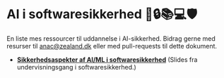 # AI i softwaresikkerhed 🤖🔒📚💻🛡️

En liste mes ressourcer til uddannelse i AI-sikkerhed. Bidrag gerne med resurser til anac@zealand.dk eller med pull-requests til dette dokument.

- **[Sikkerhedsaspekter af AI/ML i softwaresikkerhed](https://docs.google.com/presentation/d/19CeAsIGQmNt1XAbqS-molHxJ_75rUoMZXKLq_OeC454/edit#slide=id.g30a8621f15e_0_0)** (Slides fra undervisningsgang i softwaresikkerhed.)
